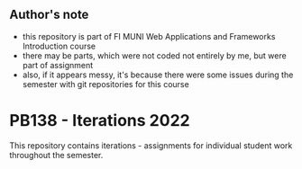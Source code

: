## Author's note
- this repository is part of FI MUNI Web Applications and Frameworks Introduction course
- there may be parts, which were not coded not entirely by me, but were part of assignment
- also, if it appears messy, it's because there were some issues during the semester with git repositories for this course

# PB138 - Iterations 2022

This repository contains iterations - assignments for individual student work throughout the semester.
